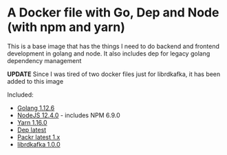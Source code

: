 # A Docker file with Go, Dep and Node (with npm and yarn)

This is a base image that has the things I need to do backend and frontend development in golang and node. It also includes dep for legacy golang dependency management

**UPDATE** Since I was tired of two docker files just for librdkafka, it has been added to this image

Included:

- [Golang 1.12.6](https://golang.org/)
- [NodeJS 12.4.0](https://nodejs.org/en/) - includes NPM 6.9.0
- [Yarn 1.16.0](https://yarnpkg.com/)
- [Dep latest](https://github.com/golang/dep)
- [Packr latest 1.x](https://github.com/gobuffalo/packr)
- [librdkafka 1.0.0](https://github.com/edenhill/librdkafka)
